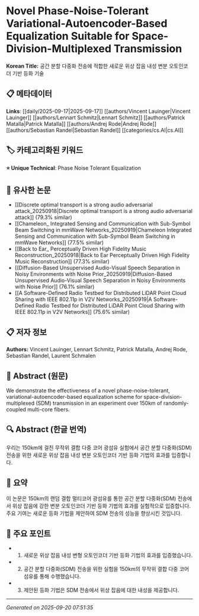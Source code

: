 # Novel Phase-Noise-Tolerant Variational-Autoencoder-Based Equalization Suitable for Space-Division-Multiplexed Transmission

**Korean Title:** 공간 분할 다중화 전송에 적합한 새로운 위상 잡음 내성 변분 오토인코더 기반 등화 기술

## 📋 메타데이터

**Links**: [[daily/2025-09-17|2025-09-17]] [[authors/Vincent Lauinger|Vincent Lauinger]] [[authors/Lennart Schmitz|Lennart Schmitz]] [[authors/Patrick Matalla|Patrick Matalla]] [[authors/Andrej Rode|Andrej Rode]] [[authors/Sebastian Randel|Sebastian Randel]] [[categories/cs.AI|cs.AI]]

## 🏷️ 카테고리화된 키워드
**⭐ Unique Technical**: Phase Noise Tolerant Equalization

## 🔗 유사한 논문
- [[Discrete optimal transport is a strong audio adversarial attack_20250918|Discrete optimal transport is a strong audio adversarial attack]] (79.3% similar)
- [[Chameleon_ Integrated Sensing and Communication with Sub-Symbol Beam Switching in mmWave Networks_20250919|Chameleon Integrated Sensing and Communication with Sub-Symbol Beam Switching in mmWave Networks]] (77.5% similar)
- [[Back to Ear_ Perceptually Driven High Fidelity Music Reconstruction_20250918|Back to Ear Perceptually Driven High Fidelity Music Reconstruction]] (77.3% similar)
- [[Diffusion-Based Unsupervised Audio-Visual Speech Separation in Noisy Environments with Noise Prior_20250919|Diffusion-Based Unsupervised Audio-Visual Speech Separation in Noisy Environments with Noise Prior]] (76.1% similar)
- [[A Software-Defined Radio Testbed for Distributed LiDAR Point Cloud Sharing with IEEE 802.11p in V2V Networks_20250919|A Software-Defined Radio Testbed for Distributed LiDAR Point Cloud Sharing with IEEE 802.11p in V2V Networks]] (75.6% similar)

## 📋 저자 정보

**Authors:** Vincent Lauinger, Lennart Schmitz, Patrick Matalla, Andrej Rode, Sebastian Randel, Laurent Schmalen

## 📄 Abstract (원문)

We demonstrate the effectiveness of a novel phase-noise-tolerant,
variational-autoencoder-based equalization scheme for
space-division-multiplexed (SDM) transmission in an experiment over 150km of
randomly-coupled multi-core fibers.

## 🔍 Abstract (한글 번역)

우리는 150km에 걸친 무작위 결합 다중 코어 광섬유 실험에서 공간 분할 다중화(SDM) 전송을 위한 새로운 위상 잡음 내성 변분 오토인코더 기반 등화 기법의 효과를 입증합니다.

## 📝 요약

이 논문은 150km의 랜덤 결합 멀티코어 광섬유를 통한 공간 분할 다중화(SDM) 전송에서 위상 잡음에 강한 변분 오토인코더 기반 등화 기법의 효과를 실험적으로 입증합니다. 주요 기여는 새로운 등화 기법을 제안하여 SDM 전송의 성능을 향상시킨 것입니다.

## 🎯 주요 포인트

- 1. 새로운 위상 잡음 내성 변형 오토인코더 기반 등화 기법의 효과를 입증했습니다.

- 2. 공간 분할 다중화(SDM) 전송을 위한 실험을 150km의 무작위 결합 다중 코어 섬유를 통해 수행했습니다.

- 3. 제안된 등화 기법은 SDM 전송에서 위상 잡음에 대한 내성을 제공합니다.

---

*Generated on 2025-09-20 07:51:35*